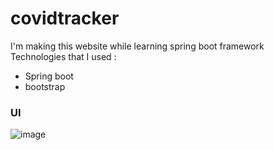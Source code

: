 # covidtracker
I'm making this website while learning spring boot framework </br>
Technologies that I used : 
* Spring boot
* bootstrap

### UI
![image](https://user-images.githubusercontent.com/48772931/155095139-6a2119fb-827e-4497-bd9f-4179feb903ca.png)
